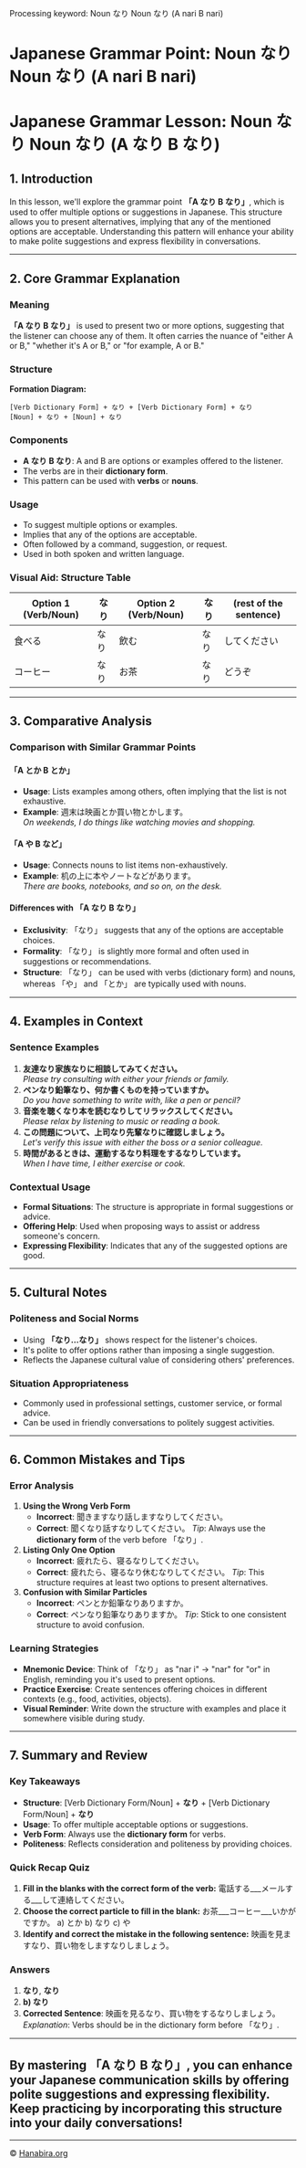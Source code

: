 Processing keyword: Noun なり Noun なり (A nari B nari)
# Japanese Grammar Point: Noun なり Noun なり (A nari B nari)
# Japanese Grammar Lesson: Noun なり Noun なり (A なり B なり)
## 1. Introduction
In this lesson, we'll explore the grammar point **「A なり B なり」**, which is used to offer multiple options or suggestions in Japanese. This structure allows you to present alternatives, implying that any of the mentioned options are acceptable. Understanding this pattern will enhance your ability to make polite suggestions and express flexibility in conversations.

---
## 2. Core Grammar Explanation
### Meaning
**「A なり B なり」** is used to present two or more options, suggesting that the listener can choose any of them. It often carries the nuance of "either A or B," "whether it's A or B," or "for example, A or B."
### Structure
**Formation Diagram:**
```
[Verb Dictionary Form] + なり + [Verb Dictionary Form] + なり
[Noun] + なり + [Noun] + なり
```
### Components
- **A なり B なり**: A and B are options or examples offered to the listener.
- The verbs are in their **dictionary form**.
- This pattern can be used with **verbs** or **nouns**.
### Usage
- To suggest multiple options or examples.
- Implies that any of the options are acceptable.
- Often followed by a command, suggestion, or request.
- Used in both spoken and written language.
### Visual Aid: Structure Table
| **Option 1 (Verb/Noun)** | **なり** | **Option 2 (Verb/Noun)** | **なり** | **(rest of the sentence)** |
|--------------------------|----------|--------------------------|----------|----------------------------|
|          食べる          |   なり   |          飲む           |   なり   |        してください        |
|          コーヒー        |   なり   |          お茶           |   なり   |          どうぞ            |
---
## 3. Comparative Analysis
### Comparison with Similar Grammar Points
#### 「A とか B とか」
- **Usage**: Lists examples among others, often implying that the list is not exhaustive.
- **Example**: 週末は映画とか買い物とかします。  
  *On weekends, I do things like watching movies and shopping.*
#### 「A や B など」
- **Usage**: Connects nouns to list items non-exhaustively.
- **Example**: 机の上に本やノートなどがあります。  
  *There are books, notebooks, and so on, on the desk.*
#### **Differences with 「A なり B なり」**
- **Exclusivity**: 「なり」 suggests that any of the options are acceptable choices.
- **Formality**: 「なり」 is slightly more formal and often used in suggestions or recommendations.
- **Structure**: 「なり」 can be used with verbs (dictionary form) and nouns, whereas 「や」 and 「とか」 are typically used with nouns.
---
## 4. Examples in Context
### Sentence Examples
1. **友達なり家族なりに相談してみてください。**  
   *Please try consulting with either your friends or family.*
2. **ペンなり鉛筆なり、何か書くものを持っていますか。**  
   *Do you have something to write with, like a pen or pencil?*
3. **音楽を聴くなり本を読むなりしてリラックスしてください。**  
   *Please relax by listening to music or reading a book.*
4. **この問題について、上司なり先輩なりに確認しましょう。**  
   *Let's verify this issue with either the boss or a senior colleague.*
5. **時間があるときは、運動するなり料理をするなりしています。**  
   *When I have time, I either exercise or cook.*
### Contextual Usage
- **Formal Situations**: The structure is appropriate in formal suggestions or advice.
- **Offering Help**: Used when proposing ways to assist or address someone's concern.
- **Expressing Flexibility**: Indicates that any of the suggested options are good.
---
## 5. Cultural Notes
### Politeness and Social Norms
- Using **「なり…なり」** shows respect for the listener's choices.
- It's polite to offer options rather than imposing a single suggestion.
- Reflects the Japanese cultural value of considering others' preferences.
### Situation Appropriateness
- Commonly used in professional settings, customer service, or formal advice.
- Can be used in friendly conversations to politely suggest activities.
---
## 6. Common Mistakes and Tips
### Error Analysis
1. **Using the Wrong Verb Form**
   - **Incorrect**: 聞きますなり話しますなりしてください。
   - **Correct**: 聞くなり話すなりしてください。
   *Tip*: Always use the **dictionary form** of the verb before 「なり」.
2. **Listing Only One Option**
   - **Incorrect**: 疲れたら、寝るなりしてください。
   - **Correct**: 疲れたら、寝るなり休むなりしてください。
   *Tip*: This structure requires at least two options to present alternatives.
3. **Confusion with Similar Particles**
   - **Incorrect**: ペンとか鉛筆なりありますか。
   - **Correct**: ペンなり鉛筆なりありますか。
   *Tip*: Stick to one consistent structure to avoid confusion.
### Learning Strategies
- **Mnemonic Device**: Think of 「なり」 as "nar i" → "nar" for "or" in English, reminding you it's used to present options.
- **Practice Exercise**: Create sentences offering choices in different contexts (e.g., food, activities, objects).
- **Visual Reminder**: Write down the structure with examples and place it somewhere visible during study.
---
## 7. Summary and Review
### Key Takeaways
- **Structure**: [Verb Dictionary Form/Noun] + **なり** + [Verb Dictionary Form/Noun] + **なり**
- **Usage**: To offer multiple acceptable options or suggestions.
- **Verb Form**: Always use the **dictionary form** for verbs.
- **Politeness**: Reflects consideration and politeness by providing choices.
### Quick Recap Quiz
1. **Fill in the blanks with the correct form of the verb:**
   電話する___メールする___して連絡してください。
2. **Choose the correct particle to fill in the blank:**
   お茶___コーヒー___いかがですか。
   a) とか
   b) なり
   c) や
3. **Identify and correct the mistake in the following sentence:**
   映画を見ますなり、買い物をしますなりしましょう。
### Answers
1. **なり**, **なり**
2. **b) なり**
3. **Corrected Sentence**: 映画を見るなり、買い物をするなりしましょう。
   *Explanation*: Verbs should be in the dictionary form before 「なり」.
---
By mastering **「A なり B なり」**, you can enhance your Japanese communication skills by offering polite suggestions and expressing flexibility. Keep practicing by incorporating this structure into your daily conversations!
---


---

© [Hanabira.org](https://hanabira.org)
